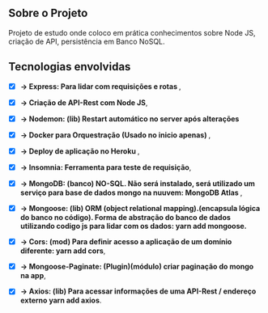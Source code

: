 ## Sobre o Projeto
Projeto de estudo onde coloco em prática conhecimentos sobre Node JS, criação de API, persistência em Banco NoSQL.


## Tecnologias envolvidas
- [x] <b>-> Express: Para lidar com requisições e rotas </b>,
- [x] <b>-> Criação de API-Rest com Node JS</b>, 
- [x] <b>-> Nodemon: (lib) Restart automático no server após alterações</b>
- [x] <b>-> Docker para Orquestração (Usado no inicio apenas) </b>,
- [x] <b>-> Deploy de aplicação no Heroku </b>,
- [x] <b>-> Insomnia: Ferramenta para teste de requisição</b>,
- [x] <b>-> MongoDB: (banco) NO-SQL. Não será instalado, será utilizado um serviço para base de dados mongo na nuuvem: MongoDB Atlas </b>,
- [x] <b>-> Mongoose: (lib) ORM (object relational mapping).(encapsula lógica do banco no código). Forma de abstração do banco de dados utilizando codigo js para lidar com os dados: yarn add mongoose. </b>
- [x] <b>-> Cors: (mod) Para definir acesso a aplicação de um domínio diferente: yarn add cors</b>,
- [x] <b>-> Mongoose-Paginate: (Plugin)(módulo) criar paginação do mongo na app</b>,
- [x] <b>-> Axios: (lib) Para acessar informações de uma API-Rest / endereço externo yarn add axios</b>.




    
